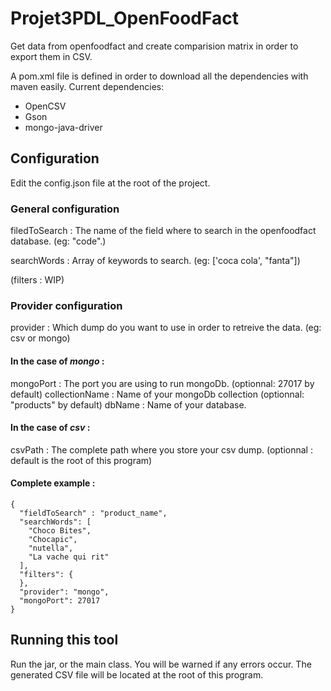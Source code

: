# Projet3PDL_OpenFoodFact
Get data from openfoodfact and create comparision matrix in order to export them in CSV.

A pom.xml file is defined in order to download all the dependencies with maven easily.
Current dependencies:
- OpenCSV
- Gson
- mongo-java-driver

## Configuration

Edit the config.json file at the root of the project.

### General configuration

filedToSearch : The name of the field where to search in the openfoodfact database. (eg: "code".)

searchWords : Array of keywords to search. (eg: ['coca cola', "fanta"])

(filters : WIP)

### Provider configuration

provider : Which dump do you want to use in order to retreive the data. (eg: csv or mongo)

#### In the case of _mongo_ : 

mongoPort : The port you are using to run mongoDb. (optionnal: 27017 by default)
collectionName : Name of your mongoDb collection (optionnal: "products" by default)
dbName : Name of your database.

#### In the case of _csv_ :

csvPath : The complete path where you store your csv dump. (optionnal : default is the root of this program)

#### Complete example : 
```
{
  "fieldToSearch" : "product_name",
  "searchWords": [
    "Choco Bites",
    "Chocapic",
    "nutella",
    "La vache qui rit"
  ],
  "filters": {
  },
  "provider": "mongo",
  "mongoPort": 27017
}
```

## Running this tool

Run the jar, or the main class.
You will be warned if any errors occur.
The generated CSV file will be located at the root of this program.

